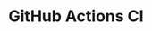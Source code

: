 # GitHub Actions CI


































































































































































































































































































































































